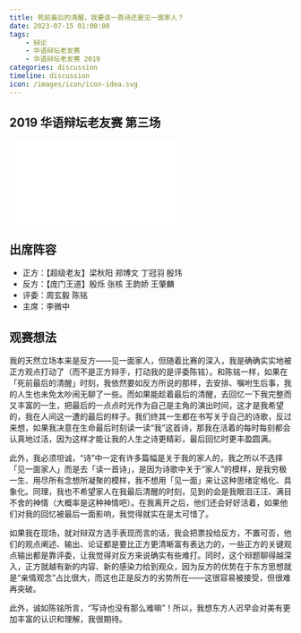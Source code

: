 ```yaml
---
title: 死前最后的清醒，我要读一首诗还是见一面家人？
date: 2023-07-15 01:00:00
tags:
    - 辩论
    - 华语辩坛老友赛
    - 华语辩坛老友赛 2019
categories: discussion
timeline: discussion
icon: /images/icon/icon-idea.svg
---
```


## 2019 华语辩坛老友赛 第三场

<div class="video-container">
    <iframe src="//player.bilibili.com/player.html?aid=87222395&bvid=BV1R7411h7Jh&cid=149015545&page=1" scrolling="no" border="0" frameborder="no" framespacing="0" allowfullscreen="true"> </iframe>
</div>

## 出席阵容

- 正方：【超级老友】梁秋阳 郑博文 丁冠羽 殷玮
- 反方：【庞门王道】殷烁 张核 王韵娇 王肇麟
- 评委：周玄毅 陈铭
- 主席：李微中

## 观赛想法

我的天然立场本来是反方——见一面家人，但随着比赛的深入，我是确确实实地被正方观点打动了（而不是正方辩手，打动我的是评委陈铭）。和陈铭一样，如果在「死前最后的清醒」时刻，我依然要如反方所说的那样，去安排、嘱咐生后事，我的人生也未免太吵闹无聊了一些。而如果能趁着最后的清醒，去回忆一下我完整而又丰富的一生，把最后的一点点时光作为自己是主角的演出时间，这才是我希望的，我在人间这一遭的最后的样子。我们终其一生都在书写关于自己的诗歌，反过来想，如果我决意在生命最后时刻读一读“我”这首诗，那我在活着的每时每刻都会认真地过活，因为这样才能让我的人生之诗更精彩，最后回忆时更丰盈圆满。

此外，我必须坦诚，“诗”中一定有许多篇幅是关于我的家人的，我之所以不选择「见一面家人」而是去「读一首诗」，是因为诗歌中关于“家人”的模样，是我穷极一生、用尽所有念想所凝聚的模样，我不想用「见一面」来让这种思绪定格化、具象化。同理，我也不希望家人在我最后清醒的时刻，见到的会是我眼泪汪汪、满目不舍的神情（大概率是这种神情吧）。在我离开之后，他们还会好好活着，如果他们对我的回忆被最后一面影响，我觉得就实在是太可惜了。

如果我在现场，就对辩双方选手表现而言的话，我会把票投给反方，不置可否，他们的观点阐述、输出、论证都是要比正方更清晰富有表达力的，一些正方的关键观点输出都是靠评委，让我觉得对反方来说确实有些难打。同时，这个辩题聊得越深入，正方就越有新的内容、新的感染力给到观众，因为反方的优势在于东方思想就是“亲情观念”占比很大，而这也正是反方的劣势所在——这很容易被接受，但很难再突破。

此外，诚如陈铭所言，“写诗也没有那么难嘛”！所以，我想东方人迟早会对美有更加丰富的认识和理解，我很期待。

